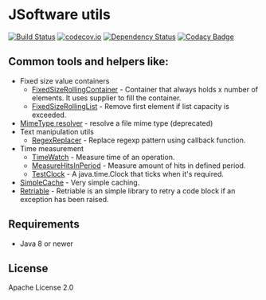 # JSoftware utils 

[![Build Status](https://travis-ci.org/m-szalik/jsoftware-utils.svg?branch=master)](https://travis-ci.org/m-szalik/jsoftware-utils)
[![codecov.io](https://codecov.io/github/m-szalik/jsoftware-utils/coverage.svg?branch=master)](https://codecov.io/github/m-szalik/jsoftware-utils?branch=master)
[![Dependency Status](https://www.versioneye.com/user/projects/56e2b440df573d003a5f5bf5/badge.svg?style=flat)](https://www.versioneye.com/user/projects/56e2b440df573d003a5f5bf5)
[![Codacy Badge](https://api.codacy.com/project/badge/grade/c45e6725b6b7477ea8e041f3aefd5bc5)](https://www.codacy.com/app/szalik/jsoftware-utils)

## Common tools and helpers like:
 * Fixed size value containers
   * [FixedSizeRollingContainer](docs/FixedSizeRollingContainer.md) - Container that always holds x number of elements. It uses supplier to fill the container.
   * [FixedSizeRollingList](docs/FixedSizeRollingList.md) - Remove first element if list capacity is exceeded.
 * [MimeType resolver](docs/MimeTypeResolver.md) - resolve a file mime type (deprecated)
 * Text manipulation utils
   * [RegexReplacer](docs/RegexReplacer.md) - Replace regexp pattern using callback function.
 * Time measurement
   * [TimeWatch](docs/TimeWatch.md) - Measure time of an operation.
   * [MeasureHitsInPeriod](docs/MeasureHitsInPeriod.md) - Measure amount of hits in defined period.
   * [TestClock](docs/TestClock.md) - A java.time.Clock that ticks when it's required.
 * [SimpleCache](docs/SimpleCache.md) - Very simple caching.
 * [Retriable](docs/Retriable.md) - Retriable is an simple library to retry a code block if an exception has been raised.


## Requirements
 * Java 8 or newer

## License

Apache License 2.0